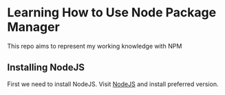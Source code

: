 # Learning How to Use Node Package Manager
This repo aims to represent my working knowledge with NPM
<br>
## Installing NodeJS
First we need to install NodeJS. Visit [NodeJS](https://nodejs.org/en/) and install preferred version. 
